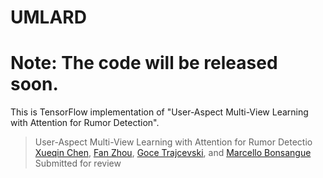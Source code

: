 # UMLARD
# Note: The code will be released soon.
This is TensorFlow implementation of "User-Aspect Multi-View Learning with Attention for Rumor Detection".

> User-Aspect Multi-View Learning with Attention for Rumor Detectio  
> [Xueqin Chen](nedchen0728@gmail.com), [Fan Zhou](https://dblp.org/pid/63/3122-2.html), [Goce Trajcevski](https://dblp.org/pid/66/974.html), and [Marcello Bonsangue](https://liacs.leidenuniv.nl/~bonsanguemm/)
> Submitted for review  
